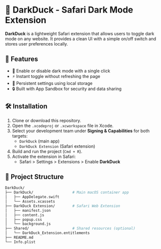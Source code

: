 # 🦆 DarkDuck - Safari Dark Mode Extension

**DarkDuck** is a lightweight Safari extension that allows users to toggle dark mode on any website. It provides a clean UI with a simple on/off switch and stores user preferences locally.

## 🚀 Features

- 🌙 Enable or disable dark mode with a single click
- ⚡ Instant toggle without refreshing the page
- 💾 Persistent settings using local storage
- 🔒 Built with App Sandbox for security and data sharing

## 🛠 Installation

1. Clone or download this repository.
2. Open the `.xcodeproj` or `.xcworkspace` file in Xcode.
3. Select your development team under **Signing & Capabilities** for both targets:
   - `DarkDuck` (main app)
   - `DarkDuck Extension` (Safari extension)
4. Build and run the project (`Cmd + R`).
5. Activate the extension in Safari:
   - Safari > Settings > Extensions > Enable **DarkDuck**

## 📂 Project Structure

```bash
DarkDuck/
├── DarkDuck/                  # Main macOS container app
│   ├── AppDelegate.swift
│   └── Assets.xcassets
├── DarkDuck Extension/        # Safari Web Extension
│   ├── manifest.json
│   ├── content.js
│   ├── popup.css
│   └── background.js
├── Shared/                    # Shared resources (optional)
│   └── DarkDuck_Extension.entitlements
├── README.md
└── Info.plist
